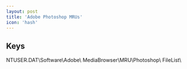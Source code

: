 ```yaml
---
layout: post
title: 'Adobe Photoshop MRUs'
icon: 'hash'
---
```


## Keys

NTUSER.DAT\Software\Adobe\ MediaBrowser\MRU\Photoshop\ FileList\

